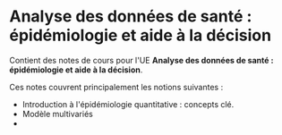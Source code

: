 # Analyse des données de santé : épidémiologie et aide à la décision
Contient des notes de cours pour l'UE **Analyse des données de santé : épidémiologie et aide à la décision**.

Ces notes couvrent principalement les notions suivantes : 

- Introduction à l'épidémiologie quantitative : concepts clé.
- Modèle multivariés 
- 
